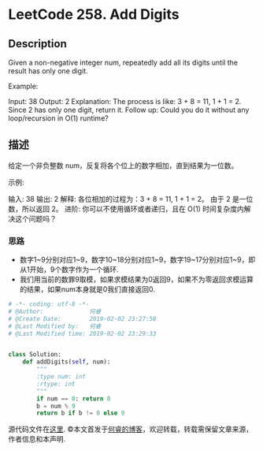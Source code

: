 # LeetCode 258. Add Digits

## Description

Given a non-negative integer num, repeatedly add all its digits until the result has only one digit.

Example:

Input: 38
Output: 2 
Explanation: The process is like: 3 + 8 = 11, 1 + 1 = 2. 
             Since 2 has only one digit, return it.
Follow up:
Could you do it without any loop/recursion in O(1) runtime?

## 描述

给定一个非负整数 num，反复将各个位上的数字相加，直到结果为一位数。

示例:

输入: 38
输出: 2 
解释: 各位相加的过程为：3 + 8 = 11, 1 + 1 = 2。 由于 2 是一位数，所以返回 2。
进阶:
你可以不使用循环或者递归，且在 O(1) 时间复杂度内解决这个问题吗？

### 思路

* 数字1\~9分别对应1\~9，数字10~18分别对应1\~9，数字19\~17分别对应1\~9，即从1开始，9个数字作为一个循环.
* 我们用当前的数罪9取模，如果求模结果为0返回9，如果不为零返回求模运算的结果，如果num本身就是0我们直接返回0.

```python
# -*- coding: utf-8 -*-
# @Author:             何睿
# @Create Date:        2019-02-02 23:27:58
# @Last Modified by:   何睿
# @Last Modified time: 2019-02-02 23:29:33


class Solution:
    def addDigits(self, num):
        """
        :type num: int
        :rtype: int
        """
        if num == 0: return 0
        b = num % 9
        return b if b != 0 else 9
```
源代码文件在[这里](https://github.com/ruicore/Algorithm/blob/master/Leetcode/2019-02-02-258-Add-Digits.py).
©本文首发于[何睿的博客](https://www.ruicore.cn/leetcode-258-add-digits/)，欢迎转载，转载需保留文章来源，作者信息和本声明.
